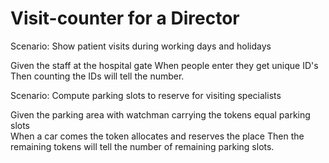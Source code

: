 # Visit-counter for a Director

Scenario: Show patient visits during working days and holidays

  Given the staff at the hospital gate
  When people enter they get unique ID's 
  Then counting the IDs will tell the number.

Scenario: Compute parking slots to reserve for visiting specialists

  Given the parking area with watchman carrying the tokens equal parking slots  
  When a car comes the token allocates and reserves the place
  Then the remaining tokens will tell the number of remaining parking slots.
